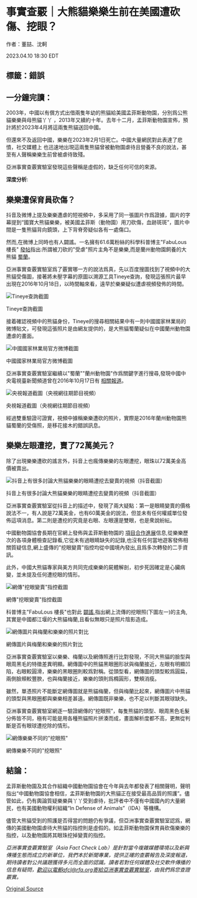 # 事實查覈｜大熊貓樂樂生前在美國遭砍傷、挖眼？

作者：董喆、沈軻

2023.04.10 18:30 EDT

## 標籤：錯誤

## 一分鐘完讀：

2003年，中國以有償方式出借兩隻年幼的熊貓給美國孟菲斯動物園，分別爲公熊貓樂樂與母熊貓丫丫 ，2013年又續約十年。去年十二月，孟菲斯動物園宣佈，預計將於2023年4月將這兩隻熊貓送回中國。

但還來不及返回中國，樂樂在2023年2月1日死亡。中國大量網民對此表達了悲憤，社交媒體上 也迅速地出現這兩隻熊貓曾被動物園虐待且營養不良的說法，甚至有人聲稱樂樂生前曾被虐待致殘。

亞洲事實查覈實驗室發現這些聲稱是虛假的，缺乏任何可信的來源。

**深度分析**:

## 樂樂遭保育員砍傷？

抖音及微博上提及樂樂遭虐的短視頻中，多采用了同一張圖片作爲證據，圖片的字幕提到“國寶大熊貓樂樂，被美國孟菲斯（動物園）用刀砍傷，血跡斑斑”，圖片中間是一隻熊貓背向鏡頭，上下背脊旁疑似各有一處傷口。

然而,在微博上同時也有人闢謠。一名擁有61.6萬粉絲的科學科普博主"FabuLous 樓長" [發帖](https://weibo.com/5835261195/MAGygpxJJ#repost)指出:所謂被刀砍的"受虐"照片主角不是樂樂,而是蘭州動物園飼養的大熊貓 [蜀蘭](https://pandanews.org/the-pandas/407_shu-lan.html)。

亞洲事實查覈實驗室爲了覈實哪一方的說法爲真，先以百度搜圖找到了視頻中的大熊貓受傷圖，接著將未壓字幕的原圖以溯源工具Tineye查詢，發現這張照片最早出現在2016年10月18日，以時間軸來看，遠早於樂樂疑似遭虐視頻發佈的時間。

![Tineye查詢截圖](images/DHZ2VWH3ZIH56N5MN4JRJLCGDI.png)

Tineye查詢截圖

接着確認視頻中的熊貓身份，Tineye的搜尋相關結果中有一則中國國家林業局的微博貼文，可發現這張照片是由網友提供的，是大熊貓蜀蘭疑似在中國蘭州動物園遭虐的畫面。

![中國國家林業局官方微博截圖](images/XK2WFEK4OV67PCITMSDBF7M6Q4.png)

中國國家林業局官方微博截圖

亞洲事實查覈實驗室繼續以"蜀蘭""蘭州動物園"作爲關鍵字進行搜尋,發現中國中央電視臺新聞頻道曾在2016年10月17日有 [相關報道](https://tv.cctv.com/2016/10/18/VIDEY4jmGsVUOihetHUYTEfm161018.shtml)。

![央視報道截圖（央視網往期節目視頻）](images/TPY6MVINRQPM7WRF5VB3GPGKVY.png)

央視報道截圖（央視網往期節目視頻）

經過雙重驗證可證實，視頻中據稱樂樂遭砍的照片，實際是2016年蘭州動物園熊貓蜀蘭的受傷照，是移花接木的錯誤訊息。

## 樂樂左眼遭挖，賣了72萬美元？

除了出現樂樂遭砍的謠言外，抖音上也瘋傳樂樂的左眼遭挖，眼珠以72萬美金高價被賣出。

![抖音上有很多討論大熊貓樂樂的眼睛遭挖去變賣的視頻（抖音截圖）](images/T2VUMVDVSJLEZV4CEBBA2H3LS4.png)

抖音上有很多討論大熊貓樂樂的眼睛遭挖去變賣的視頻（抖音截圖）

亞洲事實查覈實驗室從抖音上的描述中，發現了兩大疑點：第一是眼睛變賣的價格說法不一，有人說是72萬美金，也有60萬美金的說法，但並未有任何權威單位發佈這項消息。第二則是遭挖的究竟是右眼、左眼還是雙眼，也是衆說紛紜。

中國動物園協會長期在官網上發佈與孟菲斯動物園的 [項目合作進展](https://docs.google.com/document/d/1608KprCfxYpUg0M8NfFjROzMkxDP66dI0Kr8nL7bm1g/edit)信息,從樂樂歷次的各項身體檢查記錄看,它從未有過眼睛缺失的記錄,也沒有任何當地遊客發佈相關質疑信息,網上盛傳的"挖眼變賣"指控均從中國境內發出,且爲多次轉發的二手資訊。

此外，中國大熊貓專家與美方共同完成樂樂的屍體解剖，初步死因確定是心臟病變，並未提及任何遭挖眼的情形。

![網傳"挖眼變賣"指控截圖](images/N7DYT4KXEKFXQWESYW3RC6EXFQ.jpg)

網傳"挖眼變賣"指控截圖

科普博主"FabuLous 樓長"也對此 [闢謠](https://weibo.com/5835261195/MALD7yi8f?pagetype=profilefeed),指出網上流傳的挖眼照(下圖左一)的主角,其實是中國都江堰的大熊貓梅蘭,且看似無眼只是照片陰影造成。

![網傳圖片與梅蘭和樂樂的照片對比](images/6TAHM2QMS4KGIL54DQ6WYSDVOA.png)

網傳圖片與梅蘭和樂樂的照片對比

亞洲事實查覈實驗室以樂樂、梅蘭以及網傳照進行比對發現，不同大熊貓的臉型與眼周黑毛的特徵差異明顯。網傳圖中的熊貓黑眼圈形狀與梅蘭接近，左眼有明顯凹陷，右眼較圓滑，樂樂的黑眼圈則較爲對稱。從頭型看，網傳圖的頭型較爲圓扁，兩側臉頰較豐腴，也與梅蘭接近，樂樂的頭則爲橢圓形，雙頰消瘦。

雖然，單憑照片不能斷定網傳圖就是熊貓梅蘭，但與梅蘭比起來，網傳圖片中熊貓的頭型與黑眼圈都與樂樂相差甚遠。網傳圖既非樂樂，也不足以判斷其眼球缺失。

亞洲事實查覈實驗室網逐一驗證網傳的“挖眼照”，每隻熊貓的頭型、眼周黑色毛髮分佈皆不同，極有可能是用各種熊貓照片拼湊而成，畫面解析度都不高，更無從判斷是否有眼球遭挖除的情形。

![網傳樂樂不同的"挖眼照"](images/P5WXI3LZ4NNQJUJ7JJFJOR3LP4.jpg)

網傳樂樂不同的"挖眼照"

## 結論：

孟菲斯動物園及其合作組織中國動物園協會在今年與去年都發表了相關聲明，聲明指出“中國動物園協會相信，孟菲斯動物園的大熊貓正在接受最高品質的照護”。儘管如此，仍有輿論質疑樂樂與丫丫受到虐待，批評者中不僅有中國國內的大量網民，也有美國動物權利組織“In Defense of Animals”（IDA）等機構。

儘管大熊貓受到的照護是否得當的問題仍有爭議，但亞洲事實查覈實驗室認爲，網傳的美國動物園虐待大熊貓的指控則是虛假的。如孟菲斯動物園保育員砍傷樂樂的指控，以及動物園將其眼珠挖掉變賣的指控。

*亞洲事實查覈實驗室（Asia Fact Check Lab）是針對當今複雜媒體環境以及新興傳播生態而成立的新單位，我們本於新聞專業，提供正確的查覈報告及深度報道，期待讀者對公共議題獲得多元而全面的認識。讀者若對任何媒體及社交軟件傳播的信息有疑問，歡迎以電郵afcl@rfa.org寄給亞洲事實查覈實驗室，由我們爲您查證覈實。*



[Original Source](https://www.rfa.org/mandarin/shishi-hecha/hc-04102023172711.html)